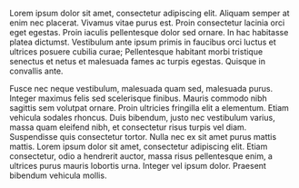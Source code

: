 Lorem ipsum dolor sit amet, consectetur adipiscing elit. Aliquam semper at enim nec placerat. Vivamus vitae purus est. Proin consectetur lacinia orci eget egestas. Proin iaculis pellentesque dolor sed ornare. In hac habitasse platea dictumst. Vestibulum ante ipsum primis in faucibus orci luctus et ultrices posuere cubilia curae; Pellentesque habitant morbi tristique senectus et netus et malesuada fames ac turpis egestas. Quisque in convallis ante.

Fusce nec neque vestibulum, malesuada quam sed, malesuada purus. Integer maximus felis sed scelerisque finibus. Mauris commodo nibh sagittis sem volutpat ornare. Proin ultricies fringilla elit a elementum. Etiam vehicula sodales rhoncus. Duis bibendum, justo nec vestibulum varius, massa quam eleifend nibh, et consectetur risus turpis vel diam. Suspendisse quis consectetur tortor. Nulla nec ex sit amet purus mattis mattis. Lorem ipsum dolor sit amet, consectetur adipiscing elit. Etiam consectetur, odio a hendrerit auctor, massa risus pellentesque enim, a ultrices purus mauris lobortis urna. Integer vel ipsum dolor. Praesent bibendum vehicula mollis.
